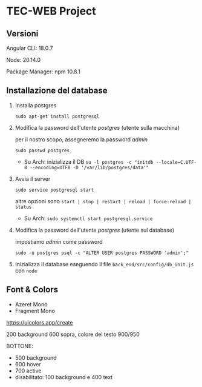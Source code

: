 # TEC-WEB Project

## Versioni
Angular CLI: 18.0.7

Node: 20.14.0

Package Manager: npm 10.8.1

## Installazione del database
1. Installa postgres

    `sudo apt-get install postgresql`
1. Modifica la password dell'utente *postgres* (utente sulla macchina)

    per il nostro scopo, assegneremo la password *admin*

    `sudo passwd postgres`
   - Su Arch: inizializza il DB `su -l postgres -c "initdb --locale=C.UTF-8 --encoding=UTF8 -D '/var/lib/postgres/data'"`
1. Avvia il server

    `sudo service postgresql start`

    altre opzioni sono `start | stop | restart | reload | force-reload | status`
   - Su Arch: `sudo systemctl start postgresql.service`
        
1. Modifica la password dell'utente *postgres* (utente sul database)

    impostiamo *admin* come password

    `sudo -u postgres psql -c "ALTER USER postgres PASSWORD 'admin';"`
1. Inizializza il database eseguendo il file `back_end/src/config/db_init.js` con `node`

## Font & Colors
- Azeret Mono
- Fragment Mono

https://uicolors.app/create

200 background 600 sopra, colore del testo 900/950

BOTTONE:
- 500 background
- 600 hover
- 700 active
- disabilitato: 100 background e 400 text
